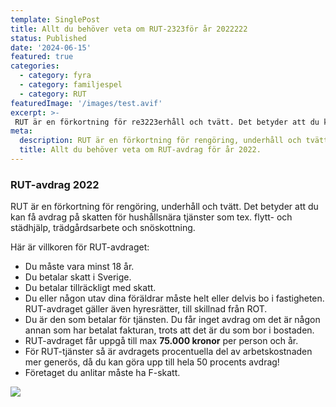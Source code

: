 ```yaml
---
template: SinglePost
title: Allt du behöver veta om RUT-2323för år 2022222
status: Published
date: '2024-06-15'
featured: true
categories:
  - category: fyra
  - category: familjespel
  - category: RUT
featuredImage: '/images/test.avif'
excerpt: >-
 RUT är en förkortning för re3223erhåll och tvätt. Det betyder att du kan få avdrag på skatten för hushållsnära tjäns22ter som tex. flytt- och städhjälp, trädgårdsarbete och snöskottning.
meta:
  description: RUT är en förkortning för rengöring, underhåll och tvätt. Det betyder att du kan få avdrag på skatten för hu22shållsnära tjänster som tex. flytt- och städhjälp, trädgårdsarbete och snöskottning.
  title: Allt du behöver veta om RUT-avdrag för år 2022.
---
```


### RUT-avdrag 2022 ###

RUT är en förkortning för rengöring, underhåll och tvätt. Det betyder att du kan få avdrag på skatten för hushållsnära tjänster som tex. flytt- och städhjälp, trädgårdsarbete och snöskottning.

Här är villkoren för RUT-avdraget:

- Du måste vara minst 18 år.
- Du betalar skatt i Sverige.
- Du betalar tillräckligt med skatt.
- Du eller någon utav dina föräldrar måste helt eller delvis bo i fastigheten. RUT-avdraget gäller även hyresrätter, till skillnad från ROT.
- Du är den som betalar för tjänsten. Du får inget avdrag om det är någon annan som har betalat fakturan, trots att det är du som bor i bostaden.
- RUT-avdraget får uppgå till max **75.000 kronor** per person och år.
- För RUT-tjänster så är avdragets procentuella del av arbetskostnaden mer generös, då du kan göra upp till hela 50 procents avdrag!
- Företaget du anlitar måste ha F-skatt.


![](/images/rutavdrag.png)
